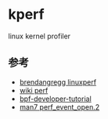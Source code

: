 # kperf

linux kernel profiler

## 参考

- [brendangregg linuxperf](https://www.brendangregg.com/linuxperf.html)
- [wiki perf](https://perf.wiki.kernel.org/index.php/Main_Page)
- [bpf-developer-tutorial](https://github.com/eunomia-bpf/bpf-developer-tutorial)
- [man7 perf_event_open.2](https://man7.org/linux/man-pages/man2/perf_event_open.2.html) 